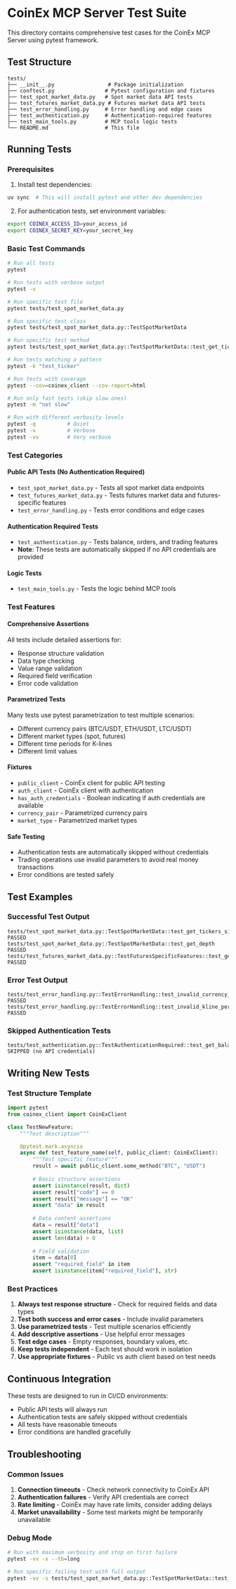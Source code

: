 # CoinEx MCP Server Test Suite

This directory contains comprehensive test cases for the CoinEx MCP Server using pytest framework.

## Test Structure

```
tests/
├── __init__.py                 # Package initialization
├── conftest.py                # Pytest configuration and fixtures
├── test_spot_market_data.py   # Spot market data API tests
├── test_futures_market_data.py # Futures market data API tests  
├── test_error_handling.py     # Error handling and edge cases
├── test_authentication.py     # Authentication-required features
├── test_main_tools.py         # MCP tools logic tests
└── README.md                  # This file
```

## Running Tests

### Prerequisites

1. Install test dependencies:
```bash
uv sync  # This will install pytest and other dev dependencies
```

2. For authentication tests, set environment variables:
```bash
export COINEX_ACCESS_ID=your_access_id
export COINEX_SECRET_KEY=your_secret_key
```

### Basic Test Commands

```bash
# Run all tests
pytest

# Run tests with verbose output
pytest -v

# Run specific test file
pytest tests/test_spot_market_data.py

# Run specific test class
pytest tests/test_spot_market_data.py::TestSpotMarketData

# Run specific test method
pytest tests/test_spot_market_data.py::TestSpotMarketData::test_get_tickers_single

# Run tests matching a pattern
pytest -k "test_ticker"

# Run tests with coverage
pytest --cov=coinex_client --cov-report=html

# Run only fast tests (skip slow ones)
pytest -m "not slow"

# Run with different verbosity levels
pytest -q          # Quiet
pytest -v          # Verbose  
pytest -vv         # Very verbose
```

### Test Categories

#### Public API Tests (No Authentication Required)
- `test_spot_market_data.py` - Tests all spot market data endpoints
- `test_futures_market_data.py` - Tests futures market data and futures-specific features
- `test_error_handling.py` - Tests error conditions and edge cases

#### Authentication Required Tests  
- `test_authentication.py` - Tests balance, orders, and trading features
- **Note**: These tests are automatically skipped if no API credentials are provided

#### Logic Tests
- `test_main_tools.py` - Tests the logic behind MCP tools

### Test Features

#### Comprehensive Assertions
All tests include detailed assertions for:
- Response structure validation
- Data type checking
- Value range validation
- Required field verification
- Error code validation

#### Parametrized Tests
Many tests use pytest parametrization to test multiple scenarios:
- Different currency pairs (BTC/USDT, ETH/USDT, LTC/USDT)
- Different market types (spot, futures)
- Different time periods for K-lines
- Different limit values

#### Fixtures
- `public_client` - CoinEx client for public API testing
- `auth_client` - CoinEx client with authentication
- `has_auth_credentials` - Boolean indicating if auth credentials are available
- `currency_pair` - Parametrized currency pairs
- `market_type` - Parametrized market types

#### Safe Testing
- Authentication tests are automatically skipped without credentials
- Trading operations use invalid parameters to avoid real money transactions
- Error conditions are tested safely

## Test Examples

### Successful Test Output
```
tests/test_spot_market_data.py::TestSpotMarketData::test_get_tickers_single[currency_pair0] PASSED
tests/test_spot_market_data.py::TestSpotMarketData::test_get_depth PASSED
tests/test_futures_market_data.py::TestFuturesSpecificFeatures::test_get_funding_rate PASSED
```

### Error Test Output  
```
tests/test_error_handling.py::TestErrorHandling::test_invalid_currency_pair PASSED
tests/test_error_handling.py::TestErrorHandling::test_invalid_kline_period PASSED
```

### Skipped Authentication Tests
```
tests/test_authentication.py::TestAuthenticationRequired::test_get_balances_spot SKIPPED (no API credentials)
```

## Writing New Tests

### Test Structure Template
```python
import pytest
from coinex_client import CoinExClient

class TestNewFeature:
    """Test description"""

    @pytest.mark.asyncio
    async def test_feature_name(self, public_client: CoinExClient):
        """Test specific feature"""
        result = await public_client.some_method("BTC", "USDT")
        
        # Basic structure assertions
        assert isinstance(result, dict)
        assert result["code"] == 0
        assert result["message"] == "OK"
        assert "data" in result
        
        # Data content assertions
        data = result["data"]
        assert isinstance(data, list)
        assert len(data) > 0
        
        # Field validation
        item = data[0]
        assert "required_field" in item
        assert isinstance(item["required_field"], str)
```

### Best Practices

1. **Always test response structure** - Check for required fields and data types
2. **Test both success and error cases** - Include invalid parameters
3. **Use parametrized tests** - Test multiple scenarios efficiently  
4. **Add descriptive assertions** - Use helpful error messages
5. **Test edge cases** - Empty responses, boundary values, etc.
6. **Keep tests independent** - Each test should work in isolation
7. **Use appropriate fixtures** - Public vs auth client based on test needs

## Continuous Integration

These tests are designed to run in CI/CD environments:
- Public API tests will always run
- Authentication tests are safely skipped without credentials
- All tests have reasonable timeouts
- Error conditions are handled gracefully

## Troubleshooting

### Common Issues

1. **Connection timeouts** - Check network connectivity to CoinEx API
2. **Authentication failures** - Verify API credentials are correct
3. **Rate limiting** - CoinEx may have rate limits, consider adding delays
4. **Market unavailability** - Some test markets might be temporarily unavailable

### Debug Mode
```bash
# Run with maximum verbosity and stop on first failure  
pytest -vv -x --tb=long

# Run specific failing test with full output
pytest -vv -s tests/test_spot_market_data.py::TestSpotMarketData::test_get_tickers_single
```